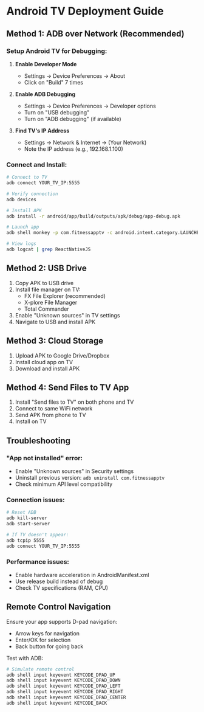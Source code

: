 # Android TV Deployment Guide

## Method 1: ADB over Network (Recommended)

### Setup Android TV for Debugging:
1. **Enable Developer Mode**
   - Settings → Device Preferences → About
   - Click on "Build" 7 times
   
2. **Enable ADB Debugging**
   - Settings → Device Preferences → Developer options
   - Turn on "USB debugging"
   - Turn on "ADB debugging" (if available)

3. **Find TV's IP Address**
   - Settings → Network & Internet → (Your Network)
   - Note the IP address (e.g., 192.168.1.100)

### Connect and Install:
```bash
# Connect to TV
adb connect YOUR_TV_IP:5555

# Verify connection
adb devices

# Install APK
adb install -r android/app/build/outputs/apk/debug/app-debug.apk

# Launch app
adb shell monkey -p com.fitnessapptv -c android.intent.category.LAUNCHER 1

# View logs
adb logcat | grep ReactNativeJS
```

## Method 2: USB Drive

1. Copy APK to USB drive
2. Install file manager on TV:
   - FX File Explorer (recommended)
   - X-plore File Manager
   - Total Commander
3. Enable "Unknown sources" in TV settings
4. Navigate to USB and install APK

## Method 3: Cloud Storage

1. Upload APK to Google Drive/Dropbox
2. Install cloud app on TV
3. Download and install APK

## Method 4: Send Files to TV App

1. Install "Send files to TV" on both phone and TV
2. Connect to same WiFi network
3. Send APK from phone to TV
4. Install on TV

## Troubleshooting

### "App not installed" error:
- Enable "Unknown sources" in Security settings
- Uninstall previous version: `adb uninstall com.fitnessapptv`
- Check minimum API level compatibility

### Connection issues:
```bash
# Reset ADB
adb kill-server
adb start-server

# If TV doesn't appear:
adb tcpip 5555
adb connect YOUR_TV_IP:5555
```

### Performance issues:
- Enable hardware acceleration in AndroidManifest.xml
- Use release build instead of debug
- Check TV specifications (RAM, CPU)

## Remote Control Navigation

Ensure your app supports D-pad navigation:
- Arrow keys for navigation
- Enter/OK for selection
- Back button for going back

Test with ADB:
```bash
# Simulate remote control
adb shell input keyevent KEYCODE_DPAD_UP
adb shell input keyevent KEYCODE_DPAD_DOWN
adb shell input keyevent KEYCODE_DPAD_LEFT
adb shell input keyevent KEYCODE_DPAD_RIGHT
adb shell input keyevent KEYCODE_DPAD_CENTER
adb shell input keyevent KEYCODE_BACK
```